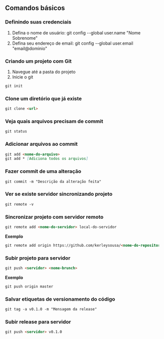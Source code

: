 
## Comandos básicos

### Definindo suas credenciais 

1. Defina o nome de usuário: git config --global user.name "Nome Sobrenome" 
2. Defina seu endereço de email: git config --global user.email "email@dominio" 

### Criando um projeto com Git 

1. Navegue até a pasta do projeto
2. Inicie o git  
```markdown
git init 
```

### Clone um diretório que já existe 
```markdown
git clone <url>
```

### Veja quais arquivos precisam de commit 
```markdown
git status  
```
 
### Adicionar arquivos ao commit 
```markdown
git add <nome-do-arquivo> 
git add * [Adiciona todos os arquivos] 
```
 
### Fazer commit de uma alteração 
```markdown
git commit -m "Descrição da alteração feita" 
```

### Ver se existe servidor sincronizando projeto 
```markdown
git remote -v 
```
 
### Sincronizar projeto com servidor remoto 
```markdown
git remote add <nome-do-servidor> local-do-servidor 
```

**Exemplo**
```markdown
git remote add origin https://github.com/kerleysousa/<nome-do-repositorio>.git 
```

### Subir projeto para servidor 
```markdown
git push <servidor> <nome-brunch> 
```

**Exemplo**
```markdown
git push origin master 
```

### Salvar etiquetas de versionamento do código 
```markdown
git tag -a v0.1.0 -m "Mensagem da release"  
```

### Subir release para servidor 
```markdown
git push <servidor> v0.1.0 
```
 
